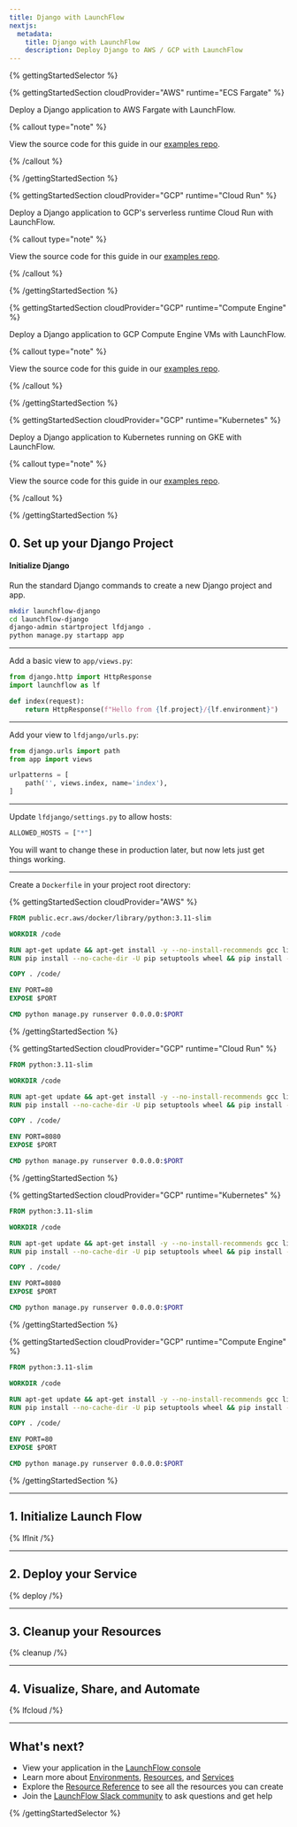 ```yaml
---
title: Django with LaunchFlow
nextjs:
  metadata:
    title: Django with LaunchFlow
    description: Deploy Django to AWS / GCP with LaunchFlow
---
```



{% gettingStartedSelector %}

{% gettingStartedSection cloudProvider="AWS" runtime="ECS Fargate" %}

Deploy a Django application to AWS Fargate with LaunchFlow.

{% callout type="note" %}

View the source code for this guide in our [examples repo](https://github.com/launchflow/launchflow-examples/tree/main/django-get-started/aws/ecs-fargate).

{% /callout %}

{% /gettingStartedSection %}

{% gettingStartedSection cloudProvider="GCP" runtime="Cloud Run" %}

Deploy a Django application to GCP's serverless runtime Cloud Run with LaunchFlow.

{% callout type="note" %}

View the source code for this guide in our [examples repo](https://github.com/launchflow/launchflow-examples/tree/main/django-get-started/gcp/cloud-run).

{% /callout %}

{% /gettingStartedSection %}

{% gettingStartedSection cloudProvider="GCP" runtime="Compute Engine" %}

Deploy a Django application to GCP Compute Engine VMs with LaunchFlow.

{% callout type="note" %}

View the source code for this guide in our [examples repo](https://github.com/launchflow/launchflow-examples/tree/main/django-get-started/gcp/compute-engine).

{% /callout %}

{% /gettingStartedSection %}

{% gettingStartedSection cloudProvider="GCP" runtime="Kubernetes" %}

Deploy a Django application to Kubernetes running on GKE with LaunchFlow.

{% callout type="note" %}

View the source code for this guide in our [examples repo](https://github.com/launchflow/launchflow-examples/tree/main/django-get-started/gcp/gke).

{% /callout %}

{% /gettingStartedSection %}

## 0. Set up your Django Project

#### Initialize Django

Run the standard Django commands to create a new Django project and app.

```bash
mkdir launchflow-django
cd launchflow-django
django-admin startproject lfdjango .
python manage.py startapp app
```

---

Add a basic view to `app/views.py`:

```python
from django.http import HttpResponse
import launchflow as lf

def index(request):
    return HttpResponse(f"Hello from {lf.project}/{lf.environment}")
```

---

Add your view to `lfdjango/urls.py`:

```python
from django.urls import path
from app import views

urlpatterns = [
    path('', views.index, name='index'),
]
```

---

<!---
TODO update this to actually set the appropriate values
-->

Update `lfdjango/settings.py` to allow hosts:

```python
ALLOWED_HOSTS = ["*"]
```

You will want to change these in production later, but now lets just get things working.

---

Create a `Dockerfile` in your project root directory:

{% gettingStartedSection cloudProvider="AWS" %}

```Dockerfile
FROM public.ecr.aws/docker/library/python:3.11-slim

WORKDIR /code

RUN apt-get update && apt-get install -y --no-install-recommends gcc libpq-dev && apt-get clean && rm -rf /var/lib/apt/lists/*
RUN pip install --no-cache-dir -U pip setuptools wheel && pip install --no-cache-dir launchflow[gcp] django

COPY . /code/

ENV PORT=80
EXPOSE $PORT

CMD python manage.py runserver 0.0.0.0:$PORT
```
{% /gettingStartedSection %}

{% gettingStartedSection cloudProvider="GCP" runtime="Cloud Run" %}
```Dockerfile
FROM python:3.11-slim

WORKDIR /code

RUN apt-get update && apt-get install -y --no-install-recommends gcc libpq-dev && apt-get clean && rm -rf /var/lib/apt/lists/*
RUN pip install --no-cache-dir -U pip setuptools wheel && pip install --no-cache-dir launchflow[gcp] django

COPY . /code/

ENV PORT=8080
EXPOSE $PORT

CMD python manage.py runserver 0.0.0.0:$PORT
```
{% /gettingStartedSection %}

{% gettingStartedSection cloudProvider="GCP" runtime="Kubernetes" %}
```Dockerfile
FROM python:3.11-slim

WORKDIR /code

RUN apt-get update && apt-get install -y --no-install-recommends gcc libpq-dev && apt-get clean && rm -rf /var/lib/apt/lists/*
RUN pip install --no-cache-dir -U pip setuptools wheel && pip install --no-cache-dir launchflow[gcp] django

COPY . /code/

ENV PORT=8080
EXPOSE $PORT

CMD python manage.py runserver 0.0.0.0:$PORT
```
{% /gettingStartedSection %}

{% gettingStartedSection cloudProvider="GCP" runtime="Compute Engine" %}
```Dockerfile
FROM python:3.11-slim

WORKDIR /code

RUN apt-get update && apt-get install -y --no-install-recommends gcc libpq-dev && apt-get clean && rm -rf /var/lib/apt/lists/*
RUN pip install --no-cache-dir -U pip setuptools wheel && pip install --no-cache-dir launchflow[gcp] django

COPY . /code/

ENV PORT=80
EXPOSE $PORT

CMD python manage.py runserver 0.0.0.0:$PORT
```
{% /gettingStartedSection %}

---

## 1. Initialize Launch Flow

{% lfInit /%}

---

## 2. Deploy your Service

{% deploy /%}

---

## 3. Cleanup your Resources

{% cleanup /%}

---

## 4. Visualize, Share, and Automate

{% lfcloud /%}

---

## What's next?

- View your application in the [LaunchFlow console](https://console.launchflow.com)
- Learn more about [Environments](/docs/concepts/environments), [Resources](/docs/concepts/resources), and [Services](/docs/concepts/services)
- Explore the [Resource Reference](/docs/reference/resources) to see all the resources you can create
- Join the [LaunchFlow Slack community](https://join.slack.com/t/launchflowusers/shared_invite/zt-2pc3o5cbq-HZrMzlZXW2~Xs1CABbgPKQ) to ask questions and get help

<!-- - Checkout out our [example applications](/examples) to see even more way to use LaunchFlow. -->

{% /gettingStartedSelector  %}

